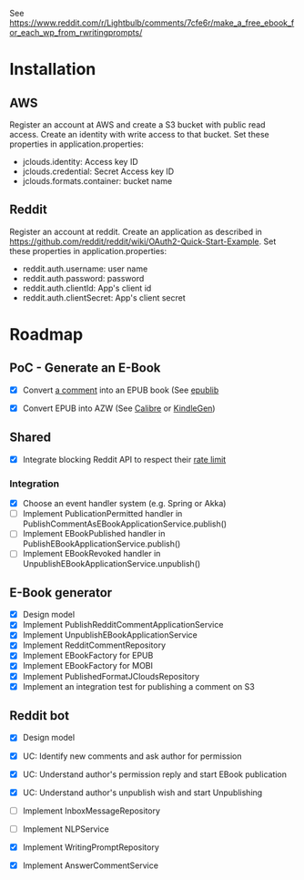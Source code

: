 See https://www.reddit.com/r/Lightbulb/comments/7cfe6r/make_a_free_ebook_for_each_wp_from_rwritingprompts/

# Installation

## AWS

Register an account at AWS and create a S3 bucket with public read access. Create an identity with write access
to that bucket. Set these properties in application.properties:

- jclouds.identity: Access key ID
- jclouds.credential: Secret Access key ID
- jclouds.formats.container: bucket name


## Reddit

Register an account at reddit. Create an application as described in https://github.com/reddit/reddit/wiki/OAuth2-Quick-Start-Example.
Set these properties in application.properties:

- reddit.auth.username: user name
- reddit.auth.password: password
- reddit.auth.clientId: App's client id
- reddit.auth.clientSecret: App's client secret


# Roadmap

## PoC - Generate an E-Book

- [x] Convert [a comment](https://www.reddit.com/r/WritingPrompts/comments/7cev3m/wp_seeing_success_with_the_purchase_of_marvel_and/dppezxn/) into an EPUB book (See 
[epublib](http://search.maven.org/#search%7Cga%7C1%7Cepublib)
- [x] Convert EPUB into AZW (See [Calibre](https://www.calibre-ebook.com/) or [KindleGen](https://www.amazon.com/gp/feature.html?docId=1000234621))


## Shared

- [x] Integrate blocking Reddit API to respect their [rate limit](https://github.com/reddit/reddit/wiki/API#rules)

### Integration

- [x] Choose an event handler system (e.g. Spring or Akka)
- [ ] Implement PublicationPermitted handler in PublishCommentAsEBookApplicationService.publish()
- [ ] Implement EBookPublished handler in PublishEBookApplicationService.publish()
- [ ] Implement EBookRevoked handler in UnpublishEBookApplicationService.unpublish()

## E-Book generator

- [x] Design model
- [x] Implement PublishRedditCommentApplicationService
- [x] Implement UnpublishEBookApplicationService
- [x] Implement RedditCommentRepository
- [x] Implement EBookFactory for EPUB
- [x] Implement EBookFactory for MOBI
- [x] Implement PublishedFormatJCloudsRepository
- [x] Implement an integration test for publishing a comment on S3

## Reddit bot

- [x] Design model
- [x] UC: Identify new comments and ask author for permission
- [x] UC: Understand author's permission reply and start EBook publication
- [x] UC: Understand author's unpublish wish and start Unpublishing
- [ ] Implement InboxMessageRepository
- [ ] Implement NLPService
- [x] Implement WritingPromptRepository
- [x] Implement AnswerCommentService

